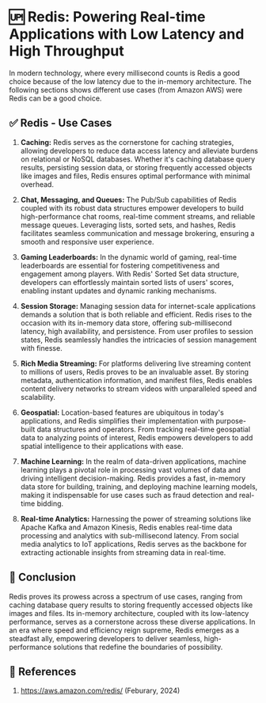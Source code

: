 # 🆙 Redis: Powering Real-time Applications with Low Latency and High Throughput

In modern technology, where every millisecond counts is Redis a good choice because of the low latency due to the in-memory architecture.
The following sections shows different use cases (from Amazon AWS) were Redis can be a good choice.

## ✅ Redis - Use Cases

1. **Caching:** Redis serves as the cornerstone for caching strategies, allowing developers to reduce data access latency and alleviate burdens on relational or NoSQL databases. Whether it's caching database query results, persisting session data, or storing frequently accessed objects like images and files, Redis ensures optimal performance with minimal overhead.

2. **Chat, Messaging, and Queues:** The Pub/Sub capabilities of Redis coupled with its robust data structures empower developers to build high-performance chat rooms, real-time comment streams, and reliable message queues. Leveraging lists, sorted sets, and hashes, Redis facilitates seamless communication and message brokering, ensuring a smooth and responsive user experience.

3. **Gaming Leaderboards:** In the dynamic world of gaming, real-time leaderboards are essential for fostering competitiveness and engagement among players. With Redis' Sorted Set data structure, developers can effortlessly maintain sorted lists of users' scores, enabling instant updates and dynamic ranking mechanisms.

4. **Session Storage:** Managing session data for internet-scale applications demands a solution that is both reliable and efficient. Redis rises to the occasion with its in-memory data store, offering sub-millisecond latency, high availability, and persistence. From user profiles to session states, Redis seamlessly handles the intricacies of session management with finesse.

5. **Rich Media Streaming:** For platforms delivering live streaming content to millions of users, Redis proves to be an invaluable asset. By storing metadata, authentication information, and manifest files, Redis enables content delivery networks to stream videos with unparalleled speed and scalability.

6. **Geospatial:** Location-based features are ubiquitous in today's applications, and Redis simplifies their implementation with purpose-built data structures and operators. From tracking real-time geospatial data to analyzing points of interest, Redis empowers developers to add spatial intelligence to their applications with ease.

7. **Machine Learning:** In the realm of data-driven applications, machine learning plays a pivotal role in processing vast volumes of data and driving intelligent decision-making. Redis provides a fast, in-memory data store for building, training, and deploying machine learning models, making it indispensable for use cases such as fraud detection and real-time bidding.

8. **Real-time Analytics:** Harnessing the power of streaming solutions like Apache Kafka and Amazon Kinesis, Redis enables real-time data processing and analytics with sub-millisecond latency. From social media analytics to IoT applications, Redis serves as the backbone for extracting actionable insights from streaming data in real-time.

## 🏁 Conclusion

Redis proves its prowess across a spectrum of use cases, ranging from caching database query results to storing frequently accessed objects like images and files. Its in-memory architecture, coupled with its low-latency performance, serves as a cornerstone across these diverse applications. In an era where speed and efficiency reign supreme, Redis emerges as a steadfast ally, empowering developers to deliver seamless, high-performance solutions that redefine the boundaries of possibility.

## 🦢 References

1. https://aws.amazon.com/redis/ (Feburary, 2024)
